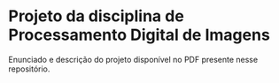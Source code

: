 # Projeto da disciplina de Processamento Digital de Imagens

Enunciado e descrição do projeto disponível no PDF presente nesse repositório.
